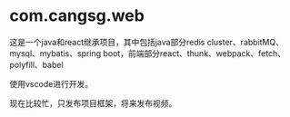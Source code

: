 # com.cangsg.web
这是一个java和react继承项目，其中包括java部分redis cluster、rabbitMQ、mysql、mybatis、spring boot，前端部分react、thunk、webpack、fetch、polyfill、babel

使用vscode进行开发。

现在比较忙，只发布项目框架，将来发布视频。
